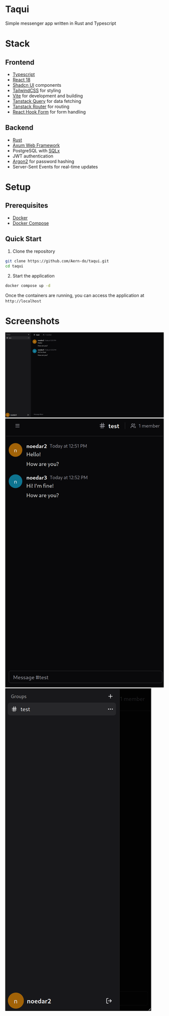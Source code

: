 # Taqui
Simple messenger app written in Rust and Typescript

# Stack
## Frontend
- [Typescript](https://www.typescriptlang.org)
- [React 18](https://react.dev)
- [Shadcn UI](https://ui.shadcn.com) components
- [TailwindCSS](https://tailwindcss.com) for styling
- [Vite](https://vite.dev) for development and building
- [Tanstack Query](https://tanstack.com/query/latest) for data fetching
- [Tanstack Router](https://tanstack.com/router/latest) for routing
- [React Hook Form](https://react-hook-form.com) for form handling

## Backend
- [Rust](https://www.rust-lang.org/)
- [Axum Web Framework](https://github.com/tokio-rs/axum)
- PostgreSQL with [SQLx](https://github.com/launchbadge/sqlx)
- JWT authentication
- [Argon2](https://github.com/RustCrypto/password-hashes/tree/master/argon2) for password hashing
- Server-Sent Events for real-time updates

# Setup

## Prerequisites
- [Docker](https://www.docker.com)
- [Docker Compose](https://docs.docker.com/compose/install)

## Quick Start
1. Clone the repository
```bash
git clone https://github.com/Aern-do/taqui.git
cd taqui
```
2. Start the application
```bash
docker compose up -d
```

Once the containers are running, you can access the application at `http://localhost`

# Screenshots
![Screenshot 1](./screenshots/screenshot1.png)
![Screenshot 2](./screenshots/screenshot2.png)
![Screenshot 3](./screenshots/screenshot3.png)